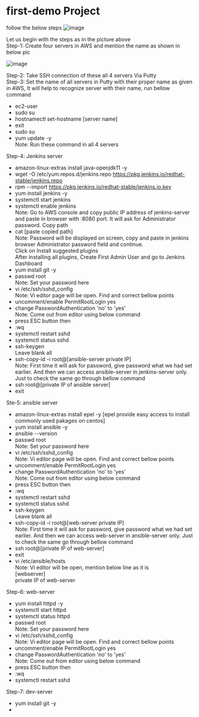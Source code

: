 # first-demo Project 
follow the below steps
![image](https://user-images.githubusercontent.com/102685509/210142066-f6490af7-19c7-415d-b28c-b43c37e62896.png)

Let us begin with the steps as in the picture above \
Step-1: Create four servers in AWS and mention the name as shown in below pic

![image](https://user-images.githubusercontent.com/102685509/210143860-27d06b2f-b26d-46bd-befe-fb8572db40af.png)

Step-2: Take SSH connection of these all 4 servers Via Putty \
Step-3:  Set the name of all servers in Putty with their proper name as given in AWS, It will help to recognize server with their name, run bellow command 
- ec2-user
- sudo su
- hostnamectl set-hostname [server name]
- exit
- sudo su 
- yum update -y \
Note: Run these command in all 4 servers 

Step-4: Jenkins server
- amazon-linux-extras install java-openjdk11 -y
- wget -O /etc/yum.repos.d/jenkins.repo https://pkg.jenkins.io/redhat-stable/jenkins.repo
- rpm --import https://pkg.jenkins.io/redhat-stable/jenkins.io.key
- yum install jenkins -y 
- systemctl start jenkins
- systemctl enable jenkins \
Note: Go to AWS console and copy public IP address of jenkins-server and paste in browser with :8080 port. It will ask for Administrator password. Copy path
- cat [paste copied path] \
Note: Password will be displayed on screen, copy and paste in jenkins browser Administrator password field and continue. \
Click on Install suggested plugins \
After installing all plugins, Create First Admin User and go to Jenkins Dashboard
- yum install git -y
- passwd root \
Note: Set your password here
- vi /etc/ssh/sshd_config \
Note: Vi editor page will be open. Find and correct bellow points
- uncomment/enable PermitRootLogin yes
- change PasswordAuthentication 'no' to 'yes' \
Note: Come out from editor using below command
- press ESC button then
- :wq
- systemctl restart sshd
- systemctl status sshd
- ssh-keygen \
Leave blank all
- ssh-copy-id -i root@[ansible-server private IP] \
Note: First time it will ask for password, give password what we had set earlier. And then we can access ansible-server in jenkins-server only. Just to check the same go through bellow command 
- ssh root@[private IP of ansible server]
- exit

Ste-5: ansible server
- amazon-linux-extras install epel -y [epel provide easy access to install commonly used pakages on centos]
- yum install ansible -y
- ansible --version
- passwd root \
Note: Set your password here
- vi /etc/ssh/sshd_config \
Note: Vi editor page will be open. Find and correct bellow points
- uncomment/enable PermitRootLogin yes
- change PasswordAuthentication 'no' to 'yes' \
Note: Come out from editor using below command
- press ESC button then
- :wq
- systemctl restart sshd
- systemctl status sshd
- ssh-keygen \
Leave blank all
- ssh-copy-id -i root@[web-server private IP] \
Note: First time it will ask for password, give password what we had set earlier. And then we can access web-server in ansible-server only. Just to check the same go through bellow command 
- ssh root@[private IP of web-server]
- exit
- vi /etc/ansible/hosts \
Note: Vi editor will be open, mention below line as it is \
[webserver] \
private IP of web-server

Step-6: web-server
- yum install httpd -y
- systemctl start httpd
- systemctl status httpd
- passwd root \
Note: Set your password here
- vi /etc/ssh/sshd_config \
Note: Vi editor page will be open. Find and correct bellow points
- uncomment/enable PermitRootLogin yes
- change PasswordAuthentication 'no' to 'yes' \
Note: Come out from editor using below command
- press ESC button then
- :wq
- systemctl restart sshd

Step-7: dev-server
- yum install git -y
- 





